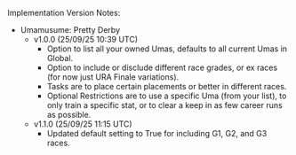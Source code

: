 Implementation Version Notes:
- Umamusume: Pretty Derby
  - v1.0.0 (25/09/25 10:39 UTC)
    - Option to list all your owned Umas, defaults to all current Umas in Global.
    - Option to include or disclude different race grades, or ex races (for now just URA Finale variations).
    - Tasks are to place certain placements or better in different races.
    - Optional Restrictions are to use a specific Uma (from your list), to only train a specific stat, or to clear a keep in as few career runs as possible.
  - v1.1.0 (25/09/25 11:15 UTC)
    - Updated default setting to True for including G1, G2, and G3 races.

